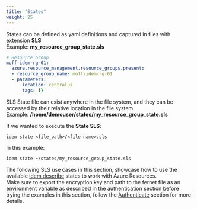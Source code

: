 ```yaml
---
title: "States"
weight: 25
---
```


States can be defined as yaml definitions and captured in files with extension <b>SLS</b> <br>
Example: <b>my_resource_group_state.sls</b>

```yaml
# Resource Group
moff-idem-rg-01:
  azure.resource_management.resource_groups.present:
  - resource_group_name: moff-idem-rg-01
  - parameters:
      location: centralus
      tags: {}
```

SLS State file can exist anywhere in the file system, and they can be accessed by their relative location in the file system.<br>
Example: <b>/home/demouser/states/my_resource_group_state.sls</b>

If we wanted to execute the <b>State SLS</b>:

```shell
idem state <file_path>/<file name>.sls
```
In this example:

```shell
idem state ~/states/my_resource_group_state.sls
```

The following SLS use cases in this section, showcase how to use the available [idem describe](/Getting-Started/Basic-Commands/) states to work with Azure Resources.<br>
Make sure to export the encryption key and path to the fernet file as an environment variable as described in the authentication section before trying the examples in this section, follow the [Authenticate](/Getting-Started/Authenticate/) section for more details.



